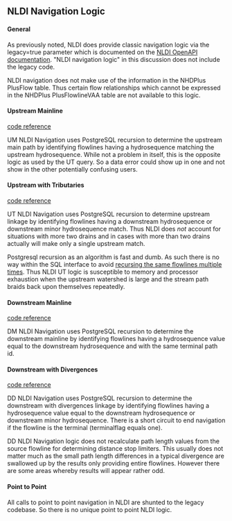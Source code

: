 ## NLDI Navigation Logic

#### General

As previously noted, NLDI does provide classic navigation logic via the legacy=true parameter which is documented on the [NLDI OpenAPI documentation](https://cida.usgs.gov/nldi/swagger-ui.html#!/network-controller/getFlowlinesUsingGET_1).  "NLDI navigation logic" in this discussion does not include the legacy code.

NLDI navigation does not make use of the information in the NHDPlus PlusFlow table.  Thus certain flow relationships which cannot be expressed in the NHDPlus PlusFlowlineVAA table are not available to this logic.

#### Upstream Mainline

[code reference](https://github.com/ACWI-SSWD/nldi-services/blob/b7354ed2b6a3be0376c35dae7ff8c4b8626f61d3/src/main/resources/mybatis/navigate.xml#L116-L130)

UM NLDI Navigation uses PostgreSQL recursion to determine the upstream main path by identifying flowlines having a hydrosequence matching the upstream hydrosequence.  While not a problem in itself, this is the opposite logic as used by the UT query.  So a data error could show up in one and not show in the other potentially confusing users.

#### Upstream with Tributaries

[code reference](https://github.com/ACWI-SSWD/nldi-services/blob/b7354ed2b6a3be0376c35dae7ff8c4b8626f61d3/src/main/resources/mybatis/navigate.xml#L140-L155)

UT NLDI Navigation uses PostgreSQL recursion to determine upstream linkage by identifying flowlines having a downstream hydrosequence or downstream minor hydrosequence match.  Thus NLDI does *not* account for situations with more two drains and in cases with more than two drains actually will make only a single upstream match.  

Postgresql recursion as an algorithm is fast and dumb.  As such there is no way within the SQL interface to avoid [recursing the same flowlines multiple times](/doc/recursion.md).  Thus NLDI UT logic is susceptible to memory and processor exhaustion when the upstream watershed is large and the stream path braids back upon themselves repeatedly.

#### Downstream Mainline

[code reference](https://github.com/ACWI-SSWD/nldi-services/blob/b7354ed2b6a3be0376c35dae7ff8c4b8626f61d3/src/main/resources/mybatis/navigate.xml#L68-L81)

DM NLDI Navigation uses PostgreSQL recursion to determine the downstream mainline by identifying flowlines having a hydrosequence value equal to the downstream hydrosequence and with the same terminal path id.

#### Downstream with Divergences

[code reference](https://github.com/ACWI-SSWD/nldi-services/blob/b7354ed2b6a3be0376c35dae7ff8c4b8626f61d3/src/main/resources/mybatis/navigate.xml#L91-L107)

DD NLDI Navigation uses PostgreSQL recursion to determine the downstream with divergences linkage by identifying flowlines having a hydrosequence value equal to the downstream hydrosequence or downstream minor hydrosequence.  There is a short circuit to end navigation if the flowline is the terminal (terminalflag equals one).

DD NLDI Navigation logic does not recalculate path length values from the source flowline for determining distance stop limiters.  This usually does not matter much as the small path length differences in a typical divergence are swallowed up by the results only providing entire flowlines.  However there are some areas whereby results will appear rather odd. 

#### Point to Point

All calls to point to point navigation in NLDI are shunted to the legacy codebase.  So there is no unique point to point NLDI logic.

